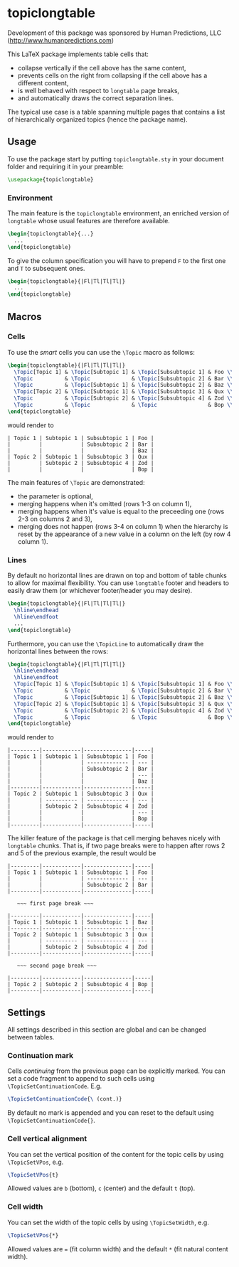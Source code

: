 # topiclongtable

Development of this package was sponsored by Human Predictions, LLC (<http://www.humanpredictions.com>)

This LaTeX package implements table cells that:

* collapse vertically if the cell above has the same content,
* prevents cells on the right from collapsing if the cell above has a different content,
* is well behaved with respect to `longtable` page breaks,
* and automatically draws the correct separation lines.

The typical use case is a table spanning multiple pages that contains a list of hierarchically organized topics (hence the package name).

## Usage

To use the package start by putting `topiclongtable.sty` in your document folder and requiring it in your preamble:

```tex
\usepackage{topiclongtable}
```

### Environment

The main feature is the `topiclongtable` environment, an enriched version of `longtable` whose usual features are therefore available.

```tex
\begin{topiclongtable}{...}
  ...
\end{topiclongtable}
```

To give the column specification you will have to prepend `F` to the first one and `T` to subsequent ones.

```tex
\begin{topiclongtable}{|Fl|Tl|Tl|Tl|}
  ...
\end{topiclongtable}
```

## Macros

### Cells

To use the _smart_ cells you can use the `\Topic` macro as follows:

```tex
\begin{topiclongtable}{|Fl|Tl|Tl|Tl|}
  \Topic[Topic 1] & \Topic[Subtopic 1] & \Topic[Subsubtopic 1] & Foo \\
  \Topic          & \Topic             & \Topic[Subsubtopic 2] & Bar \\ 
  \Topic          & \Topic[Subtopic 1] & \Topic[Subsubtopic 2] & Baz \\ 
  \Topic[Topic 2] & \Topic[Subtopic 1] & \Topic[Subsubtopic 3] & Qux \\ 
  \Topic          & \Topic[Subtopic 2] & \Topic[Subsubtopic 4] & Zod \\ 
  \Topic          & \Topic             & \Topic                & Bop \\
\end{topiclongtable}
```

would render to

```
| Topic 1 | Subtopic 1 | Subsubtopic 1 | Foo |
|         |            | Subsubtopic 2 | Bar |
|         |            |               | Baz |
| Topic 2 | Subtopic 1 | Subsubtopic 3 | Qux |
|         | Subtopic 2 | Subsubtopic 4 | Zod |
|         |            |               | Bop |
```

The main features of `\Topic` are demonstrated:

* the parameter is optional,
* merging happens when it's omitted (rows 1-3 on column 1),
* merging happens when it's value is equal to the preceeding one (rows 2-3 on columns 2 and 3),
* merging does not happen (rows 3-4 on column 1) when the hierarchy is reset by the appearance of a new value in a column on the left (by row 4 column 1).

### Lines

By default no horizontal lines are drawn on top and bottom of table chunks to allow for maximal flexibility. You can use `longtable` footer and headers to easily draw them (or whichever footer/header you may desire).

```tex
\begin{topiclongtable}{|Fl|Tl|Tl|Tl|}
  \hline\endhead
  \hline\endfoot
  ...
\end{topiclongtable}
```

Furthermore, you can use the `\TopicLine` to automatically draw the horizontal lines between the rows:

```tex
\begin{topiclongtable}{|Fl|Tl|Tl|Tl|}
  \hline\endhead
  \hline\endfoot
  \Topic[Topic 1] & \Topic[Subtopic 1] & \Topic[Subsubtopic 1] & Foo \\
  \Topic          & \Topic             & \Topic[Subsubtopic 2] & Bar \\ 
  \Topic          & \Topic[Subtopic 1] & \Topic[Subsubtopic 2] & Baz \\ 
  \Topic[Topic 2] & \Topic[Subtopic 1] & \Topic[Subsubtopic 3] & Qux \\ 
  \Topic          & \Topic[Subtopic 2] & \Topic[Subsubtopic 4] & Zod \\ 
  \Topic          & \Topic             & \Topic                & Bop \\
\end{topiclongtable}
```

would render to

```
|---------|------------|---------------|-----|
| Topic 1 | Subtopic 1 | Subsubtopic 1 | Foo |
|         |            | ------------- | --- |
|         |            | Subsubtopic 2 | Bar |
|         |            |               | --- |
|         |            |               | Baz |
|---------|------------|---------------|-----|
| Topic 2 | Subtopic 1 | Subsubtopic 3 | Qux |
|         | ---------- | ------------- | --- |
|         | Subtopic 2 | Subsubtopic 4 | Zod |
|         |            |               | --- |
|         |            |               | Bop |
|---------|------------|---------------|-----|
```

The killer feature of the package is that cell merging behaves nicely with `longtable` chunks. That is, if two page breaks were to happen after rows 2 and 5 of the previous example, the result would be

```
|---------|------------|---------------|-----|
| Topic 1 | Subtopic 1 | Subsubtopic 1 | Foo |
|         |            | ------------- | --- |
|         |            | Subsubtopic 2 | Bar |
|---------|------------|---------------|-----|

   ~~~ first page break ~~~

|---------|------------|---------------|-----|
| Topic 1 | Subtopic 1 | Subsubtopic 1 | Baz |
|---------|------------|---------------|-----|
| Topic 2 | Subtopic 1 | Subsubtopic 3 | Qux |
|         | ---------- | ------------- | --- |
|         | Subtopic 2 | Subsubtopic 4 | Zod |
|---------|------------|---------------|-----|

   ~~~ second page break ~~~

|---------|------------|---------------|-----|
| Topic 2 | Subtopic 2 | Subsubtopic 4 | Bop |
|---------|------------|---------------|-----|

```

## Settings

All settings described in this section are global and can be changed between tables.

### Continuation mark

Cells _continuing_ from the previous page can be explicitly marked.
You can set a code fragment to append to such cells using `\TopicSetContinuationCode`.
E.g. 

```tex
\TopicSetContinuationCode{\ (cont.)}
```

By default no mark is appended and you can reset to the default using `\TopicSetContinuationCode{}`.

### Cell vertical alignment

You can set the vertical position of the content for the topic cells by using `\TopicSetVPos`, e.g.

```tex
\TopicSetVPos{t}
```

Allowed values are `b` (bottom), `c` (center) and the default `t` (top).

### Cell width

You can set the width of the topic cells by using `\TopicSetWidth`, e.g.

```tex
\TopicSetVPos{*}
```

Allowed values are `=` (fit column width) and the default `*` (fit natural content width).

